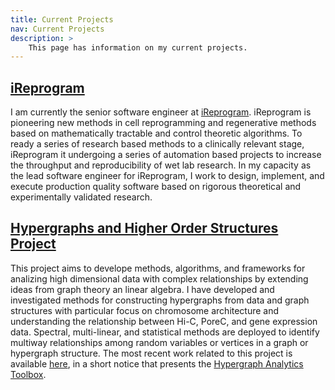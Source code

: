 ```yaml
---
title: Current Projects
nav: Current Projects
description: >
    This page has information on my current projects.
---
```


## [iReprogram](https://ireprogram.com/)
I am currently the senior software engineer at [iReprogram](https://ireprogram.com/). iReprogram is pioneering new methods in cell reprogramming and regenerative methods based on mathematically tractable and control theoretic algorithms. To ready a series of research based methods to a clinically relevant stage, iReprogram it undergoing a series of automation based projects to increase the throughput and reproducibility of wet lab research. In my capacity as the lead software engineer for iReprogram, I work to design, implement, and execute production quality software based on rigorous theoretical and experimentally validated research.

## [Hypergraphs and Higher Order Structures Project](https://hypergraph-analysis-toolbox.readthedocs.io/)
This project aims to develope methods, algorithms, and frameworks for analizing high dimensional data with complex relationships by extending ideas from graph theory an linear algebra. I have developed and investigated methods for constructing hypergraphs from data and graph structures with particular focus on chromosome architecture and understanding the relationship between Hi-C, PoreC, and gene expression data. Spectral, multi-linear, and statistical methods are deployed to identify multiway relationships among random variables or vertices in a graph or hypergraph structure. The most recent work related to this project is available [here](https://arxiv.org/abs/2211.11166), in a short notice that presents the [Hypergraph Analytics Toolbox](https://hypergraph-analysis-toolbox.readthedocs.io/).
